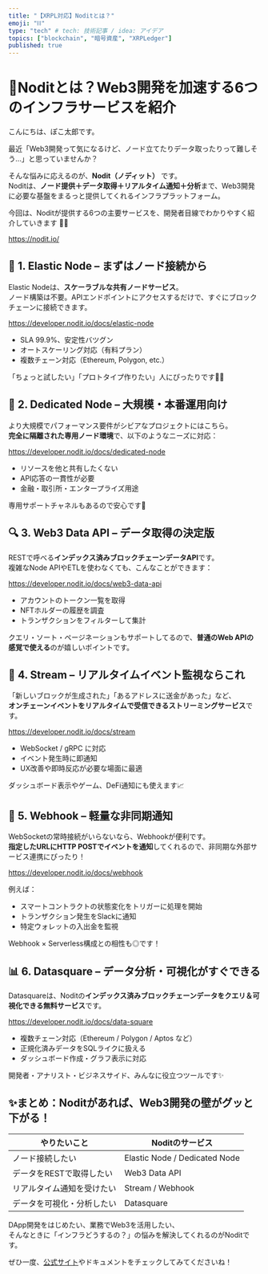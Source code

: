 ```yaml
---
title: "【XRPL対応】Noditとは？"
emoji: "⛓️"
type: "tech" # tech: 技術記事 / idea: アイデア
topics: ["blockchain", "暗号資産", "XRPLedger"]
published: true
---
```


# 🚀Noditとは？Web3開発を加速する6つのインフラサービスを紹介

こんにちは、ぽこ太郎です。

最近「Web3開発って気になるけど、ノード立てたりデータ取ったりって難しそう…」と思っていませんか？

そんな悩みに応えるのが、**Nodit（ノディット）** です。  
Noditは、**ノード提供＋データ取得＋リアルタイム通知＋分析**まで、Web3開発に必要な基盤をまるっと提供してくれるインフラプラットフォーム。

今回は、Noditが提供する6つの主要サービスを、開発者目線でわかりやすく紹介していきます 🧑‍💻

https://nodit.io/

## 🧱 1. Elastic Node – まずはノード接続から

Elastic Nodeは、**スケーラブルな共有ノードサービス**。  
ノード構築は不要。APIエンドポイントにアクセスするだけで、すぐにブロックチェーンに接続できます。

https://developer.nodit.io/docs/elastic-node

- SLA 99.9%、安定性バツグン
- オートスケーリング対応（有料プラン）
- 複数チェーン対応（Ethereum, Polygon, etc.）

「ちょっと試したい」「プロトタイプ作りたい」人にぴったりです🙆‍♂️

## 🏢 2. Dedicated Node – 大規模・本番運用向け

より大規模でパフォーマンス要件がシビアなプロジェクトにはこちら。  
**完全に隔離された専用ノード環境**で、以下のようなニーズに対応：

https://developer.nodit.io/docs/dedicated-node

- リソースを他と共有したくない
- API応答の一貫性が必要
- 金融・取引所・エンタープライズ用途

専用サポートチャネルもあるので安心です💪

## 🔍 3. Web3 Data API – データ取得の決定版

RESTで呼べる**インデックス済みブロックチェーンデータAPI**です。  
複雑なNode APIやETLを使わなくても、こんなことができます：

https://developer.nodit.io/docs/web3-data-api

- アカウントのトークン一覧を取得
- NFTホルダーの履歴を調査
- トランザクションをフィルターして集計

クエリ・ソート・ページネーションもサポートしてるので、**普通のWeb APIの感覚で使える**のが嬉しいポイントです。

## 📡 4. Stream – リアルタイムイベント監視ならこれ

「新しいブロックが生成された」「あるアドレスに送金があった」など、  
**オンチェーンイベントをリアルタイムで受信できるストリーミングサービス**です。

https://developer.nodit.io/docs/stream

- WebSocket / gRPC に対応
- イベント発生時に即通知
- UX改善や即時反応が必要な場面に最適

ダッシュボード表示やゲーム、DeFi通知にも使えます📈

## 🔔 5. Webhook – 軽量な非同期通知

WebSocketの常時接続がいらないなら、Webhookが便利です。  
**指定したURLにHTTP POSTでイベントを通知**してくれるので、非同期な外部サービス連携にぴったり！

https://developer.nodit.io/docs/webhook

例えば：

- スマートコントラクトの状態変化をトリガーに処理を開始
- トランザクション発生をSlackに通知
- 特定ウォレットの入出金を監視

Webhook × Serverless構成との相性も◎です！

## 📊 6. Datasquare – データ分析・可視化がすぐできる

Datasquareは、Noditの**インデックス済みブロックチェーンデータをクエリ＆可視化できる無料サービス**です。

https://developer.nodit.io/docs/data-square

- 複数チェーン対応（Ethereum / Polygon / Aptos など）
- 正規化済みデータをSQLライクに扱える
- ダッシュボード作成・グラフ表示に対応

開発者・アナリスト・ビジネスサイド、みんなに役立つツールです✨

## ✨まとめ：Noditがあれば、Web3開発の壁がグッと下がる！

| やりたいこと | Noditのサービス |
|--------------|------------------|
| ノード接続したい | Elastic Node / Dedicated Node |
| データをRESTで取得したい | Web3 Data API |
| リアルタイム通知を受けたい | Stream / Webhook |
| データを可視化・分析したい | Datasquare |

DApp開発をはじめたい、業務でWeb3を活用したい、  
そんなときに「インフラどうするの？」の悩みを解決してくれるのがNoditです。

ぜひ一度、[公式サイト](https://nodit.io/)やドキュメントをチェックしてみてくださいね！
